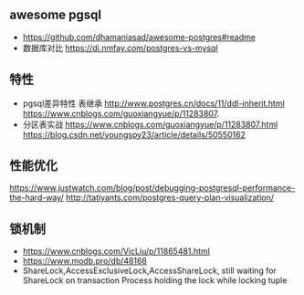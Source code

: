 ## awesome pgsql
- https://github.com/dhamaniasad/awesome-postgres#readme
- 数据库对比 https://di.nmfay.com/postgres-vs-mysql

## 特性
- pgsql差异特性 表继承  http://www.postgres.cn/docs/11/ddl-inherit.html  
https://www.cnblogs.com/guoxiangyue/p/11283807.
- 分区表实战
https://www.cnblogs.com/guoxiangyue/p/11283807.html  
https://blog.csdn.net/youngspy23/article/details/50550162



## 性能优化
https://www.justwatch.com/blog/post/debugging-postgresql-performance-the-hard-way/
http://tatiyants.com/postgres-query-plan-visualization/


## 锁机制
- https://www.cnblogs.com/VicLiu/p/11865481.html
- https://www.modb.pro/db/48168
- ShareLock,AccessExclusiveLock,AccessShareLock, still waiting for ShareLock on transaction Process holding the lock while locking tuple

